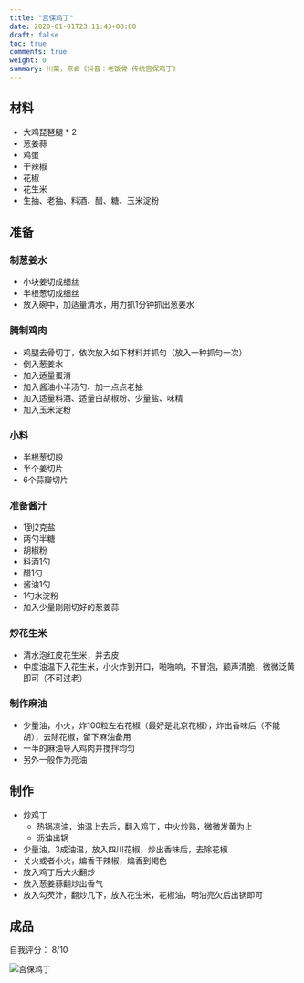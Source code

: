 ```yaml
---
title: "宫保鸡丁"
date: 2020-01-01T23:11:43+08:00
draft: false
toc: true
comments: true
weight: 0
summary: 川菜，来自《抖音：老饭骨-传统宫保鸡丁》
---
```


## 材料

* 大鸡琵琶腿 * 2
* 葱姜蒜
* 鸡蛋
* 干辣椒
* 花椒
* 花生米
* 生抽、老抽、料酒、醋、糖、玉米淀粉

## 准备

### 制葱姜水

* 小块姜切成细丝
* 半根葱切成细丝
* 放入碗中，加适量清水，用力抓1分钟抓出葱姜水

### 腌制鸡肉

* 鸡腿去骨切丁，依次放入如下材料并抓匀（放入一种抓匀一次）
* 倒入葱姜水
* 加入适量蛋清
* 加入酱油小半汤勺、加一点点老抽
* 加入适量料酒、适量白胡椒粉、少量盐、味精
* 加入玉米淀粉

### 小料

* 半根葱切段
* 半个姜切片
* 6个蒜瓣切片

### 准备酱汁

* 1到2克盐
* 两勺半糖
* 胡椒粉
* 料酒1勺
* 醋1勺
* 酱油1勺
* 1勺水淀粉
* 加入少量刚刚切好的葱姜蒜

### 炒花生米

* 清水泡红皮花生米，并去皮
* 中度油温下入花生米，小火炸到开口，啪啪响，不冒泡，颠声清脆，微微泛黄即可（不可过老）

### 制作麻油

* 少量油，小火，炸100粒左右花椒（最好是北京花椒），炸出香味后（不能胡），去除花椒，留下麻油备用
* 一半的麻油导入鸡肉并搅拌均匀
* 另外一般作为亮油

## 制作

* 炒鸡丁
  * 热锅凉油，油温上去后，翻入鸡丁，中火炒熟，微微发黄为止
  * 沥油出锅
* 少量油，3成油温，放入四川花椒，炒出香味后，去除花椒
* 关火或者小火，煸香干辣椒，煸香到褐色
* 放入鸡丁后大火翻炒
* 放入葱姜蒜翻炒出香气
* 放入勾芡汁，翻炒几下，放入花生米，花椒油，明油亮欠后出锅即可

## 成品

自我评分： 8/10

![宫保鸡丁](/image/宫保鸡丁.jpeg)
